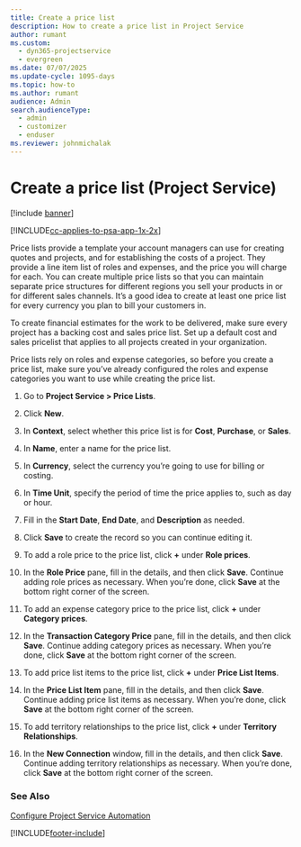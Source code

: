 ```yaml
---
title: Create a price list
description: How to create a price list in Project Service
author: rumant
ms.custom: 
  - dyn365-projectservice
  - evergreen
ms.date: 07/07/2025
ms.update-cycle: 1095-days
ms.topic: how-to
ms.author: rumant
audience: Admin
search.audienceType: 
  - admin
  - customizer
  - enduser
ms.reviewer: johnmichalak
---
```

# Create a price list (Project Service)

[!include [banner](../includes/psa-now-project-operations.md)]

[!INCLUDE[cc-applies-to-psa-app-1x-2x](../includes/cc-applies-to-psa-app-1x-2x.md)]

Price lists provide a template your account managers can use for creating quotes and projects, and for establishing the costs of a project. They provide a line item list of roles and expenses, and the price you will charge for each. You can create multiple price lists so that you can maintain separate price structures for different regions you sell your products in or for different sales channels. It’s a good idea to create at least one price list for every currency you plan to bill your customers in.  
  
To create financial estimates for the work to be delivered, make sure every project has a backing cost and sales price list. Set up a default cost and sales pricelist that applies to all projects created in your organization.  
  
Price lists rely on roles and expense categories, so before you create a price list, make sure you’ve already configured the roles and expense categories you want to use while creating the price list.  
  
1.  Go to **Project Service > Price Lists**.  
  
2.  Click **New**.  
  
3.  In **Context**, select whether this price list is for **Cost**, **Purchase**, or **Sales**.  
  
4.  In **Name**, enter a name for the price list.  
  
5.  In **Currency**, select the currency you’re going to use for billing or costing.  
  
6.  In **Time Unit**, specify the period of time the price applies to, such as day or hour.  
  
7.  Fill in the **Start Date**, **End Date**, and **Description** as needed.  
  
8.  Click **Save** to create the record so you can continue editing it.  
  
9. To add a role price to the price list, click **+** under **Role prices**.  
  
10. In the **Role Price** pane, fill in the details, and then click **Save**. Continue adding role prices as necessary. When you’re done, click **Save** at the bottom right corner of the screen.  
  
11. To add an expense category price to the price list, click **+** under **Category prices**.  
  
12. In the **Transaction Category Price** pane, fill in the details, and then click **Save**. Continue adding category prices as necessary. When you’re done, click **Save** at the bottom right corner of the screen.  
  
13. To add price list items to the price list, click **+** under **Price List Items**.  
  
14. In the **Price List Item** pane, fill in the details, and then click **Save**. Continue adding price list items as necessary. When you’re done, click **Save** at the bottom right corner of the screen.  
  
15. To add territory relationships to the price list, click **+** under **Territory Relationships**.  
  
16. In the **New Connection** window, fill in the details, and then click **Save**. Continue adding territory relationships as necessary. When you’re done, click **Save** at the bottom right corner of the screen.  
  
### See Also  
 [Configure Project Service Automation](../psa/configure.md)


[!INCLUDE[footer-include](../includes/footer-banner.md)]
